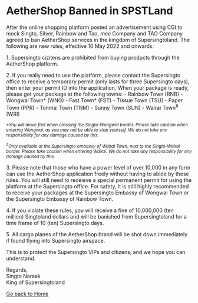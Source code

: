 <link rel="stylesheet" href="https://spstland.github.io/style.css">

# AetherShop Banned in SPSTLand

After the online shopping platform posted an advertisement using CGI to mock Singto, Silver, Rainbow and Tao, *mee* Company and TAO Company agreed to ban AetherShop services in the kingdom of Supersingtoland. The following are new rules, effective 10 May 2022 and onwards:

1\. Supersingto cizitens are prohibited from buying products through the AetherShop platform.

2\. If you really need to use the platform, please contact the Supersingto office to receive a temporary permit (only lasts for three Supersingto days), then enter your permit ID into the application. When your package is ready, please get your package at the following towns:
    - Rainbow Town (RNB)
    - Wongwai Town* (WNG)
    - Fast Town* (FST)
    - Tissue Town (TSU)
    - Paper Town (PPR)
    - Tonmai Town (TNM)
    - Sunny Town (SUN)
    - Wairai Town<sup>#</sup> (WRI)

<sub><i>*You will move fast when crossing the Singto-Wongwai border. Please take caution when entering Wongwai, as you may not be able to stop yourself. We do not take any responsibility for any damage caused by this.</i></sub>

<sub><i><sup>#</sup>Only available at the Supersingto embassy of Wairai Town, next to the Singto-Wairai border. Please take caution when entering Wairai. We do not take any responsibility for any damage caused by this.</i></sub>

3\. Please note that those who have a power level of over 10,000 in any form can use the AetherShop application freely without having to abide by these rules. You will still need to receieve a special permanent permit for using the platform at the Supersingto office. For safety, it is still highly recommended to receive your packages at the Supersingto Embassy of Wongwai Town or the Supersingto Embassy of Rainbow Town.

4\. If you violate these rules, you will receive a fine of 10,000,000 (ten million) Singtoland dollars and will be banished from Supersingtoland for a time frame of 10 (ten) Supersingto days.

5\. All cargo planes of the AetherShop brand will be shot down immediately if found flying into Supersingto airspace.

This is to protect the Supersingto VIPs and citizens, and we hope you can understand.

Regards,<br>
Singto Naraak<br>
King of Supersingtoland

[Go back to Home](/)
